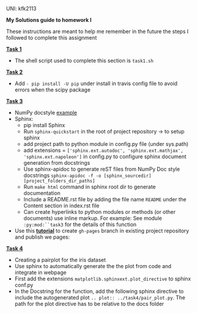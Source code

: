 UNI: kfk2113

__My Solutions guide to homework I__

These instructions are meant to help me remember in the future the steps I followed to complete
this assignment

[__Task 1__](https://github.com/AppliedMachineLearning/homework-i-karlloic/tree/master/task1)
- The shell script used to complete this section is `task1.sh`

[__Task 2__](https://github.com/AppliedMachineLearning/homework-i-karlloic/tree/master/task2)
- Add `- pip install -U pip` under install in travis config file to avoid errors when
the scipy package

[__Task 3__](https://github.com/AppliedMachineLearning/homework-i-karlloic/tree/master/task3)
- NumPy docstyle [example](https://github.com/numpy/numpy/blob/master/doc/example.py)
- Sphinx:
    - pip install Sphinx
    - Run `sphinx-quickstart` in the root of project repository -> to setup sphinx
    - add project path to python module in config.py file (under sys.path)
    - add extensions = `['sphinx.ext.autodoc', 'sphinx.ext.mathjax', 'sphinx.ext.napoleon']` 
    in config.py to configure sphinx document generation from docstrings
    - Use sphinx-apidoc to generate reST files from NumPy Doc style docstrings
    `sphinx-apidoc -f -o [sphinx_sourcedir] [project_folders_dir_paths]`
    - Run `make html` command in sphinx root dir to generate documentation
    - Include a README.rst file by adding the file name `README` under the Content 
    section in index.rst file
    - Can create hyperlinks to python modules or methods (or other documents) use
    inline markup. For example: See module `:py:mod:``task3` for the details of this function
- Use this [__tutorial__](https://srackham.wordpress.com/2014/12/14/publishing-a-project-website-to-github-pages/
    ) to create `gh-pages` branch in existing project repository and publish we pages:
    


[__Task 4__](https://github.com/AppliedMachineLearning/homework-i-karlloic/tree/master/task4)
- Creating a pairplot for the iris dataset
- Use sphinx to automatically generate the the plot from code and integrate in webpage
- First add the extensions `matplotlib.sphinxext.plot_directive` to sphinx conf.py
- In the Docstring for the function, add the following sphinx directive to include the 
    autogenerated plot `.. plot:: ../task4/pair_plot.py`. The path for the plot directive
     has to be relative to the docs folder
